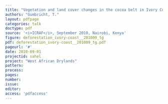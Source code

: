 ```yaml
---
title: "Vegetation and land cover changes in the cocoa belt in Ivory Coast."
authors: "Gumbricht, T."
layout: pdfpage
categories: talk
doctype: pdf
source: '<i>ICRAF</i>, September 2010, Nairobi, Kenya'
figure: deforestation_ivory-coast__201009_tg
pdf: deforestation_ivory-coast__201009_tg.pdf
pageurl: '#'
date: 2010-09-01
projectid: sahel
project: "West African Drylands"
pattern:
process:
pages:
number:
issue:
editor:
access: 'pdfaccess'
---
```

